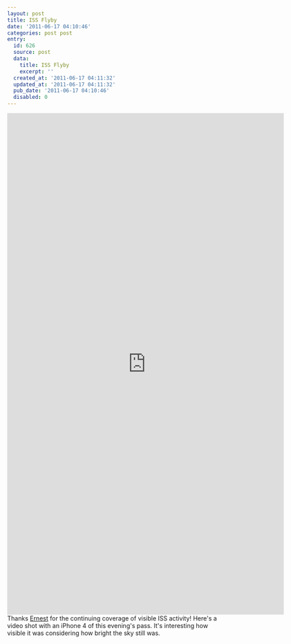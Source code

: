 ```yaml
---
layout: post
title: ISS Flyby
date: '2011-06-17 04:10:46'
categories: post post
entry:
  id: 626
  source: post
  data:
    title: ISS Flyby
    excerpt: ''
  created_at: '2011-06-17 04:11:32'
  updated_at: '2011-06-17 04:11:32'
  pub_date: '2011-06-17 04:10:46'
  disabled: 0
---
```


<embed src="http://video.thenobot.org/20110616-iss_flyby.mov" width="640" height="1160" scale="aspect"></embed>
Thanks <a href="https://www.facebook.com/aguayo">Ernest</a> for the continuing coverage of visible ISS activity! Here's a video shot with an iPhone 4 of this evening's pass. It's interesting how visible it was considering how bright the sky still was.
